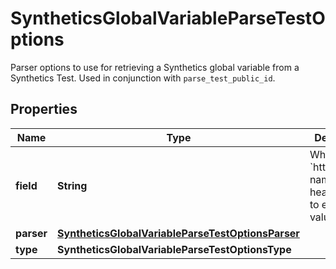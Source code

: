 

# SyntheticsGlobalVariableParseTestOptions

Parser options to use for retrieving a Synthetics global variable from a Synthetics Test. Used in conjunction with `parse_test_public_id`.
## Properties

Name | Type | Description | Notes
------------ | ------------- | ------------- | -------------
**field** | **String** | When type is &#x60;http_header&#x60;, name of the header to use to extract the value. |  [optional]
**parser** | [**SyntheticsGlobalVariableParseTestOptionsParser**](SyntheticsGlobalVariableParseTestOptionsParser.md) |  | 
**type** | **SyntheticsGlobalVariableParseTestOptionsType** |  | 



